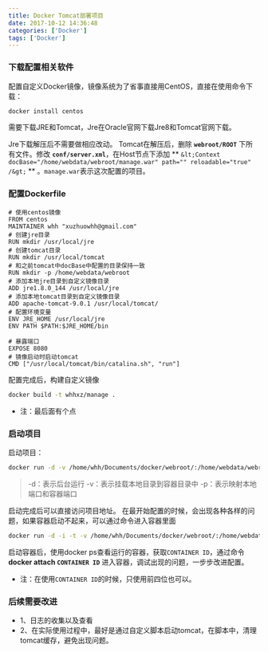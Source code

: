 ```yaml
---
title: Docker Tomcat部署项目
date: 2017-10-12 14:36:48
categories: ['Docker']
tags: ['Docker']
---
```

### 下载配置相关软件
配置自定义Docker镜像，镜像系统为了省事直接用CentOS，直接在使用命令下载：
```sh
docker install centos
```
需要下载JRE和Tomcat，Jre在Oracle官网下载Jre8和Tomcat官网下载。

Jre下载解压后不需要做相应改动。
Tomcat在解压后，删除 **`webroot/ROOT`** 下所有文件。修改 **`conf/server.xml`**，在Host节点下添加 ** `&lt;Context docBase="/home/webdata/webroot/manage.war" path="" reloadable="true" /&gt;` ** 。`manage.war`表示这次配置的项目。
### 配置Dockerfile
```file
# 使用centos镜像
FROM centos
MAINTAINER whh "xuzhuowhh@gmail.com"
# 创建jre目录
RUN mkdir /usr/local/jre
# 创建tomcat目录
RUN mkdir /usr/local/tomcat
# 和之前tomcat中docBase中配置的目录保持一致
RUN mkdir -p /home/webdata/webroot
# 添加本地jre目录到自定义镜像目录
ADD jre1.8.0_144 /usr/local/jre
# 添加本地tomcat目录到自定义镜像目录
ADD apache-tomcat-9.0.1 /usr/local/tomcat/
# 配置环境变量
ENV JRE_HOME /usr/local/jre
ENV PATH $PATH:$JRE_HOME/bin

# 暴露端口
EXPOSE 8080
# 镜像启动时启动tomcat
CMD ["/usr/local/tomcat/bin/catalina.sh", "run"]
```

配置完成后，构建自定义镜像
```sh
docker build -t whhxz/manage .
```
* 注：最后面有个点
### 启动项目
启动项目：
```sh
docker run -d -v /home/whh/Documents/docker/webroot/:/home/webdata/webroot -p 8080:8080 whhxz/manage
```
> -d：表示后台运行
> -v：表示挂载本地目录到容器目录中
> -p：表示映射本地端口和容器端口

启动完成后可以直接访问项目地址。
在最开始配置的时候，会出现各种各样的问题，如果容器启动不起来，可以通过命令进入容器里面
```sh
docker run -d -i -t -v /home/whh/Documents/docker/webroot/:/home/webdata/webroot -p 8080:8080 whhxz/manage /bin/bash
```
启动容器后，使用docker ps查看运行的容器，获取`CONTAINER ID`，通过命令 **docker attach `CONTAINER ID`** 进入容器，调试出现的问题，一步步改进配置。
* 注：在使用`CONTAINER ID`的时候，只使用前四位也可以。
### 后续需要改进
* 1、日志的收集以及查看
* 2、在实际使用过程中，最好是通过自定义脚本启动tomcat，在脚本中，清理tomcat缓存，避免出现问题。
